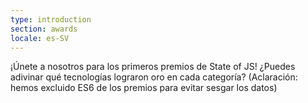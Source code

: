 ```yaml
---
type: introduction
section: awards
locale: es-SV
---
```

 ¡Únete a nosotros para los primeros premios de State of JS! 
¿Puedes adivinar qué tecnologías lograron oro en cada categoría? <span class="note">(Aclaración: hemos excluido ES6 de los premios para evitar sesgar los datos)</span>
